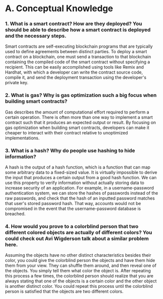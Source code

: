 # A. Conceptual Knowledge
### 1. What is a smart contract? How are they deployed? You should be able to describe how a smart contract is deployed and the necessary steps.
Smart contracts are self-executing blockchain programs that are typically used to define agreements between distinct parties. To deploy a smart contract on a blockchain, one must send a transaction to that blockchain containing the compiled code of the smart contract without specifying a recipient. This can be easily accomplished using tools like Remix and Hardhat, with which a developer can write the contract source code, compile it, and send the deployment transaction using the developer's private key.

### 2. What is gas? Why is gas optimization such a big focus when building smart contracts?
Gas describes the amount of computational effort required to perform a certain operation. There is often more than one way to implement a smart contract such that it produces an expected output or result. By focusing on gas optimization when building smart contracts, developers can make it cheaper to interact with their contract relative to unoptimized implementations.

### 3. What is a hash? Why do people use hashing to hide information?
A hash is the output of a hash function, which is a function that can map some arbitrary data to a fixed-sized value. It is virtually impossible to derive the input that produces a certain output from a good hash function. We can use this property to verify information without actually storing data to increase security of an application. For example, in a username-password authentication system, we can store the hashes of passwords instead of the raw passwords, and check that the hash of an inputted password matches that user's stored password hash. That way, accounts would not be compromised in the event that the username-password database is breached.

### 4. How would you prove to a colorblind person that two different colored objects are actually of different colors? You could check out Avi Wigderson talk about a similar problem here.
Assuming the objects have no other distinct characteristics besides their color, you could give the colorblind person the objects and have them hide them from your view. They can shuffle them around, and then reveal one of the objects. You simply tell them what color the object is. After repeating this process a few times, the colorblind person should realize that you are always stating that one of the objects is a certain color and the other object is another distinct color. You could repeat this process until the colorblind person is satisfied that the objects are two different colors.